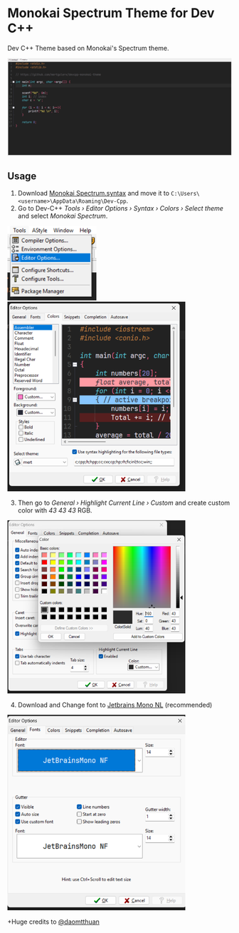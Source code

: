 # Monokai Spectrum Theme for Dev C++

Dev C++ Theme based on Monokai's Spectrum theme.

![Screenshot](https://github.com/mertgulerx/devcpp-monokai-theme/blob/main/screenshot/Screenshot%202025-03-10%20130904.png)

## Usage

1. Download [Monokai Spectrum.syntax](https://github.com/mertgulerx/devcpp-monokai-theme/blob/main/Monokai%20Spectrum.syntax) and move it to `C:\Users\<username>\AppData\Roaming\Dev-Cpp`.
2. Go to Dev-C++ _Tools › Editor Options › Syntax › Colors › Select theme_ and select _Monokai Spectrum_.
 <img src="https://github.com/mertgulerx/devcpp-monokai-theme/blob/main/screenshot/Screenshot%202025-03-10%20131359.png" width="200">
 <img src="https://github.com/mertgulerx/devcpp-monokai-theme/blob/main/screenshot/Screenshot%202025-03-10%20131411.png" width="400">
 
3. Then go to _General › Highlight Current Line › Custom_ and create custom color with _43 43 43_ RGB.


<img src="https://github.com/mertgulerx/devcpp-monokai-theme/blob/main/screenshot/Screenshot%202025-03-10%20131439.png" width="400">

4. Download and Change font to [Jetbrains Mono NL](https://github.com/mertgulerx/devcpp-monokai-theme/blob/main/JetBrainsMonoNL-Regular.ttf) (recommended)

<img src="https://github.com/mertgulerx/devcpp-monokai-theme/blob/main/screenshot/Screenshot%202025-03-10%20131418.png" width="400">


+Huge credits to [@daomtthuan](https://github.com/daomtthuan)